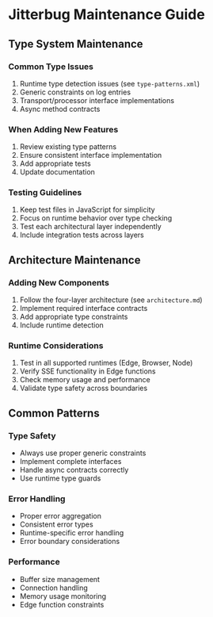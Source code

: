 # Jitterbug Maintenance Guide

## Type System Maintenance

### Common Type Issues

1. Runtime type detection issues (see `type-patterns.xml`)
2. Generic constraints on log entries
3. Transport/processor interface implementations
4. Async method contracts

### When Adding New Features

1. Review existing type patterns
2. Ensure consistent interface implementation
3. Add appropriate tests
4. Update documentation

### Testing Guidelines

1. Keep test files in JavaScript for simplicity
2. Focus on runtime behavior over type checking
3. Test each architectural layer independently
4. Include integration tests across layers

## Architecture Maintenance

### Adding New Components

1. Follow the four-layer architecture (see `architecture.md`)
2. Implement required interface contracts
3. Add appropriate type constraints
4. Include runtime detection

### Runtime Considerations

1. Test in all supported runtimes (Edge, Browser, Node)
2. Verify SSE functionality in Edge functions
3. Check memory usage and performance
4. Validate type safety across boundaries

## Common Patterns

### Type Safety

- Always use proper generic constraints
- Implement complete interfaces
- Handle async contracts correctly
- Use runtime type guards

### Error Handling

- Proper error aggregation
- Consistent error types
- Runtime-specific error handling
- Error boundary considerations

### Performance

- Buffer size management
- Connection handling
- Memory usage monitoring
- Edge function constraints
